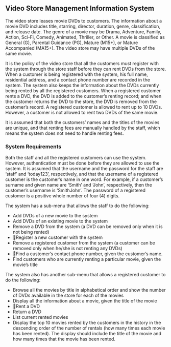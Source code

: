 ## Video Store Management Information System ##

The video store leases movie DVDs to customers. The information about a movie DVD includes title, starring, director, duration, genre, classification, and release date. The genre of a movie may be Drama, Adventure, Family, Action, Sci-Fi, Comedy, Animated, Thriller, or Other. A movie is classified as General (G), Parental Guidance (PG), Mature (M15+), or Mature Accompanied (MA15+). The video store may have multiple DVDs of the same movie.

It is the policy of the video store that all the customers must register with the system through the store staff before they can rent DVDs from the store. When a customer is being registered with the system, his full name, residential address, and a contact phone number are recorded in the system. The system also keeps the information about the DVDs currently being rented by all the registered customers. When a registered customer rents a DVD, the DVD is added to the customer’s renting record; and when the customer returns the DVD to the store, the DVD is removed from the customer’s record. A registered customer is allowed to rent up to 10 DVDs. However, a customer is not allowed to rent two DVDs of the same movie.

It is assumed that both the customers’ names and the titles of the movies are unique, and that renting fees are manually handled by the staff, which means the system does not need to handle renting fees.

### System Requirements ###

Both the staff and all the registered customers can use the system. However, authentication must be done before they are allowed to use the system. It is assumed that the username and the password for the staff are ‘staff’ and ‘today123’, respectively, and that the username of a registered customer is the customer’s name in one word. For example, if a customer’s surname and given name are ‘Smith’ and ‘John’, respectively, then the customer’s username is ‘SmithJohn’. The password of a registered customer is a positive whole number of four (4) digits.

The system has a sub-menu that allows the staff to do the following:

* Add DVDs of a new movie to the system
* Add DVDs of an existing movie to the system
* Remove a DVD from the system (a DVD can be removed only when it is not being rented)
* 􏰁Register a new customer with the system
* Remove a registered customer from the system (a customer can be removed only when he/she is not renting any DVDs)
* 􏰁Find a customer’s contact phone number, given the customer’s name.
* Find customers who are currently renting a particular movie, given the movie’s title

The system also has another sub-menu that allows a registered customer to do the following:

* Browse all the movies by title in alphabetical order and show the number of DVDs available in the store for each of the movies
* Display all the information about a movie, given the title of the movie
* 􏰁Rent a DVD
* Return a DVD
* List current rented movies
* Display the top 10 movies rented by the customers in the history in the descending order of the number of rentals (how many times each movie has been rented). The display should include the title of the movie and how many times that the movie has been rented.